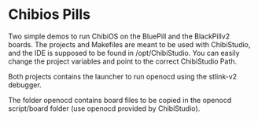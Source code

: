 # Chibios Pills

Two simple demos to run ChibiOS on the BluePill and the BlackPillv2 boards.
The projects and Makefiles are meant to be used with ChibiStudio, and the IDE is supposed to be found in /opt/ChibiStudio.
You can easily change the project variables and point to the correct ChibiStudio Path.

Both projects contains the launcher to run openocd using the stlink-v2 debugger.

The folder openocd contains board files to be copied in the openocd script/board folder (use openocd provided by ChibiStudio).

